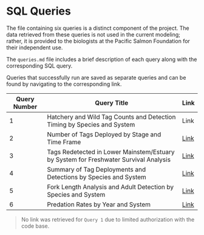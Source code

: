 # SQL Queries 

The file containing six queries is a distinct component of the project. The data retrieved from these queries is not used in the current modeling; rather, it is provided to the biologists at the Pacific Salmon Foundation for their independent use.

The `queries.md` file includes a brief description of each query along with the corresponding SQL query.

Queries that successfully run are saved as separate queries and can be found by navigating to the corresponding link.

| Query Number | Query Title | Link |
| --- | --- | --- |
| 1 | Hatchery and Wild Tag Counts and Detection Timing by Species and System | Link |
| 2 | Number of Tags Deployed by Stage and Time Frame | [Link](https://marinescience.info/sqllab/?savedQueryId=87) |
| 3 | Tags Redetected in Lower Mainstem/Estuary by System for Freshwater Survival Analysis | [Link](https://marinescience.info/sqllab/?savedQueryId=88) |
| 4 | Summary of Tag Deployments and Detections by Species and System | [Link](https://marinescience.info/sqllab/?savedQueryId=89) |
| 5 | Fork Length Analysis and Adult Detection by Species and System | [Link](https://marinescience.info/sqllab/?savedQueryId=90) |
| 6 | Predation Rates by Year and System | [Link](https://marinescience.info/sqllab/?savedQueryId=91) |

> No link was retrieved for `Query 1` due to limited authorization with the code base.